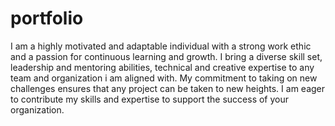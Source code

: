 # portfolio

I am a highly motivated and adaptable individual with a strong work ethic and a passion for continuous learning and growth. I bring a diverse skill set, leadership and mentoring abilities, technical and creative expertise to any team and organization i am aligned with. My commitment to taking on new challenges ensures that any project can be taken to new heights. I am eager to contribute my skills and expertise to support the success of your organization.
